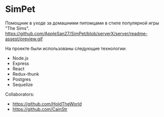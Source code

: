 # SimPet

Помощник в уходе за домашними питомцами в стиле популярной игры "The Sims".
https://github.com/AppleSan27/SimPet/blob/serverX/server/readme-assest/preview.gif



На проекте были использованы следующие технологии:
- Node.js
- Express
- React
- Redux-thunk
- Postgres
- Sequelize

Collaborators: 
- https://github.com/HoldTheWorld 
- https://github.com/CainStr
